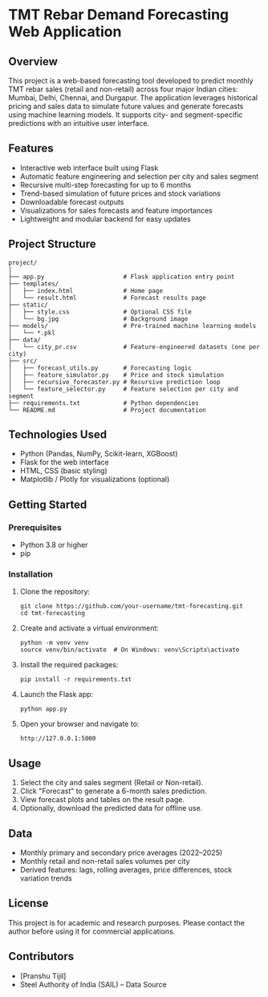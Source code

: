 
# TMT Rebar Demand Forecasting Web Application

## Overview

This project is a web-based forecasting tool developed to predict monthly TMT rebar sales (retail and non-retail) across four major Indian cities: Mumbai, Delhi, Chennai, and Durgapur. The application leverages historical pricing and sales data to simulate future values and generate forecasts using machine learning models. It supports city- and segment-specific predictions with an intuitive user interface.

## Features

- Interactive web interface built using Flask
- Automatic feature engineering and selection per city and sales segment
- Recursive multi-step forecasting for up to 6 months
- Trend-based simulation of future prices and stock variations
- Downloadable forecast outputs
- Visualizations for sales forecasts and feature importances
- Lightweight and modular backend for easy updates

## Project Structure

```
project/
│
├── app.py                      # Flask application entry point
├── templates/
│   ├── index.html              # Home page
│   └── result.html             # Forecast results page
├── static/
│   ├── style.css               # Optional CSS file
│   └── bg.jpg                  # Background image
├── models/                     # Pre-trained machine learning models
│   └── *.pkl
├── data/
│   └── city_pr.csv             # Feature-engineered datasets (one per city)
├── src/
│   ├── forecast_utils.py       # Forecasting logic
│   ├── feature_simulator.py    # Price and stock simulation
│   ├── recursive_forecaster.py # Recursive prediction loop
│   └── feature_selector.py     # Feature selection per city and segment
├── requirements.txt            # Python dependencies
└── README.md                   # Project documentation
```

## Technologies Used

- Python (Pandas, NumPy, Scikit-learn, XGBoost)
- Flask for the web interface
- HTML, CSS (basic styling)
- Matplotlib / Plotly for visualizations (optional)

## Getting Started

### Prerequisites

- Python 3.8 or higher
- pip

### Installation

1. Clone the repository:
   ```
   git clone https://github.com/your-username/tmt-forecasting.git
   cd tmt-forecasting
   ```

2. Create and activate a virtual environment:
   ```
   python -m venv venv
   source venv/bin/activate  # On Windows: venv\Scripts\activate
   ```

3. Install the required packages:
   ```
   pip install -r requirements.txt
   ```

4. Launch the Flask app:
   ```
   python app.py
   ```

5. Open your browser and navigate to:
   ```
   http://127.0.0.1:5000
   ```

## Usage

1. Select the city and sales segment (Retail or Non-retail).
2. Click "Forecast" to generate a 6-month sales prediction.
3. View forecast plots and tables on the result page.
4. Optionally, download the predicted data for offline use.

## Data

- Monthly primary and secondary price averages (2022–2025)
- Monthly retail and non-retail sales volumes per city
- Derived features: lags, rolling averages, price differences, stock variation trends

## License

This project is for academic and research purposes. Please contact the author before using it for commercial applications.

## Contributors

- [Pranshu Tijil]
- Steel Authority of India (SAIL) – Data Source
